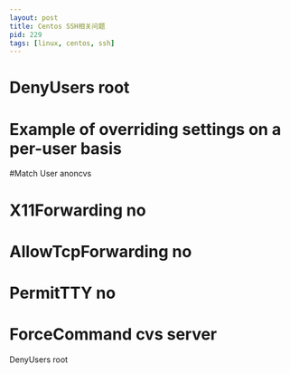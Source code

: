 ```yaml
---
layout: post
title: Centos SSH相关问题
pid: 229
tags: [linux, centos, ssh]
---
```

# DenyUsers root

# Example of overriding settings on a per-user basis
#Match User anoncvs
#       X11Forwarding no
#       AllowTcpForwarding no
#       PermitTTY no
#       ForceCommand cvs server
DenyUsers root
